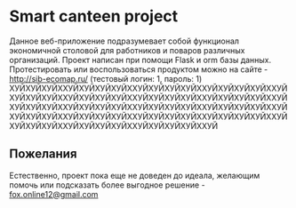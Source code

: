 # Smart canteen project
Данное веб-приложение подразумевает собой функционал экономичной столовой для работников и поваров различных организаций. Проект написан при помощи Flask и orm базы данных.<br>
Протестировать или воспользоваться продуктом можно на сайте - http://sib-ecomap.ru/ (тестовый логин: 1, пароль: 1) ХУЙХУЙХУЙХХУЙХУЙХУЙХУЙХХУЙХУЙХУЙХУЙХХУЙХУЙХУЙХУЙХХУЙХУЙХУЙХУЙХХУЙХУЙХУЙХУЙХХУЙХУЙХУЙХУЙХХУЙХУЙХУЙХУЙХХУЙХУЙХУЙХУЙХХУЙХУЙХУЙХУЙХХУЙХУЙХУЙХУЙХХУЙХУЙХУЙХУЙХХУЙХУЙХУЙХУЙХХУЙХУЙХУЙХУЙХХУЙХУЙХУЙХУЙХХУЙХУЙХУЙХУЙХХУЙХУЙХУЙХУЙХХУЙХУЙХУЙХУЙХХУЙХУЙХУЙХУЙХХУЙ
## Пожелания
Естественно, проект пока еще не доведен до идеала, желающим помочь или подсказать более выгодное решение - fox.online12@gmail.com
